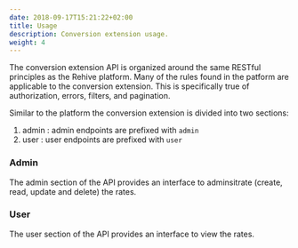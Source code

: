 ```yaml
---
date: 2018-09-17T15:21:22+02:00
title: Usage
description: Conversion extension usage.
weight: 4
---
```


The conversion extension API is organized around the same RESTful principles as the Rehive platform. Many of the rules found in the patform are applicable to the conversion extension. This is  specifically true of authorization, errors, filters, and pagination.

Similar to the platform the conversion extension is divided into two sections:

1. admin : admin endpoints are prefixed with `admin`
2. user : user endpoints are prefixed with `user`

### Admin

The admin section of the API provides an interface to adminsitrate (create, read, update and delete) the rates.

### User

The user section of the API provides an interface to view the rates.
